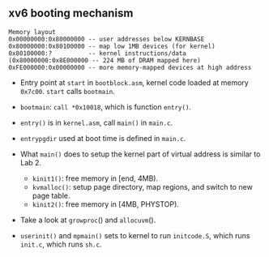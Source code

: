 ## xv6 booting mechanism


```
Memory layout
0x00000000:0x80000000 -- user addresses below KERNBASE
0x80000000:0x80100000 -- map low 1MB devices (for kernel)
0x80100000:?          -- kernel instructions/data
(0x80000000:0x8E000000 -- 224 MB of DRAM mapped here)
0xFE000000:0x00000000 -- more memory-mapped devices at high address
```
- Entry point at `start` in `bootblock.asm`, kernel code loaded at memory `0x7c00`. `start` calls `bootmain`.
- `bootmain`: `call *0x10018`, which is function `entry()`.
- `entry()` is in `kernel.asm`, call `main()` in `main.c`.
- `entrypgdir` used at boot time is defined in `main.c`.
- What `main()` does to setup the kernel part of virtual address is similar to Lab 2. 
    - `kinit1()`: free memory in [end, 4MB).
    - `kvmalloc()`: setup page directory, map regions, and 
                switch to new page table.
    - `kinit2()`: free memory in [4MB, PHYSTOP).

- Take a look at `growproc`() and `allocuvm`().
- `userinit()` and `mpmain()` sets to kernel to run `initcode.S`, which runs `init.c`, which runs `sh.c`. 